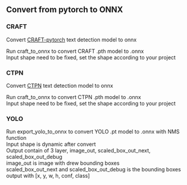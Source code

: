 ## Convert from pytorch to ONNX

### CRAFT

Convert [CRAFT-pytorch](https://github.com/clovaai/CRAFT-pytorch) text detection model to onnx

Run craft_to_onnx to convert CRAFT .pth model to .onnx </br>
Input shape need to be fixed, set the shape according to your project

### CTPN

Convert [CTPN](https://github.com/eragonruan/text-detection-ctpn) text detection model to onnx

Run craft_to_onnx to convert CTPN .pth model to .onnx </br>
Input shape need to be fixed, set the shape according to your project


### YOLO

Run export_yolo_to_onnx to convert YOLO .pt model to .onnx with NMS function </br>
Input shape is dynamic after convert </br>
Output contain of 3 layer, image_out, scaled_box_out_next, scaled_box_out_debug </br>
image_out is image with drew bounding boxes </br>
scaled_box_out_next and scaled_box_out_debug is the bounding boxes output with [x, y, w, h, conf, class]
